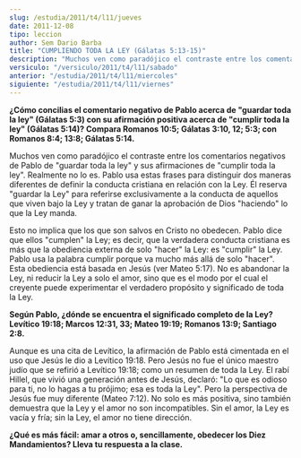 ```yaml
---
slug: /estudia/2011/t4/l11/jueves
date: 2011-12-08
tipo: leccion
author: Sem Dario Barba
title: "CUMPLIENDO TODA LA LEY (Gálatas 5:13-15)"
description: "Muchos ven como paradójico el contraste entre los comentarios negativos de  Pablo de “guardar toda la ley” y sus afirmaciones de “cumplir toda la ley”.  Realmente no lo es. Pablo usa estas frases para distinguir dos maneras  diferentes de definir la conducta cristiana en relac..."
versiculo: "/versiculo/2011/t4/l11/sabado"
anterior: "/estudia/2011/t4/l11/miercoles"
siguiente: "/estudia/2011/t4/l11/viernes"
---
```


**¿Cómo concilias el comentario negativo de Pablo acerca de "guardar toda la ley" (Gálatas 5:3) con su afirmación positiva acerca de "cumplir toda la ley" (Gálatas 5:14)? Compara Romanos 10:5; Gálatas 3:10, 12; 5:3; con Romanos 8:4; 13:8; Gálatas 5:14.**

Muchos ven como paradójico el contraste entre los comentarios negativos de Pablo de "guardar toda la ley" y sus afirmaciones de "cumplir toda la ley". Realmente no lo es. Pablo usa estas frases para distinguir dos maneras diferentes de definir la conducta cristiana en relación con la Ley. Él reserva "guardar la Ley" para referirse exclusivamente a la conducta de aquellos que viven bajo la Ley y tratan de ganar la aprobación de Dios "haciendo" lo que la Ley manda.

Esto no implica que los que son salvos en Cristo no obedecen. Pablo dice que ellos "cumplen" la Ley; es decir, que la verdadera conducta cristiana es más que la obediencia externa de solo "hacer" la Ley: es "cumplir" la Ley. Pablo usa la palabra cumplir porque va mucho más allá de solo "hacer". Esta obediencia está basada en Jesús (ver Mateo 5:17). No es abandonar la Ley, ni reducir la Ley a solo el amor, sino que es el modo por el cual el creyente puede experimentar el verdadero propósito y significado de toda la Ley.

**Según Pablo, ¿dónde se encuentra el significado completo de la Ley? Levítico 19:18; Marcos 12:31, 33; Mateo 19:19; Romanos 13:9; Santiago 2:8.**

Aunque es una cita de Levítico, la afirmación de Pablo está cimentada en el uso que Jesús le dio a Levítico 19:18. Pero Jesús no fue el único maestro judío que se refirió a Levítico 19:18; como un resumen de toda la Ley. El rabí Hillel, que vivió una generación antes de Jesús, declaró: "Lo que es odioso para ti, no lo hagas a tu prójimo; esa es toda la Ley". Pero la perspectiva de Jesús fue muy diferente (Mateo 7:12). No solo es más positiva, sino también demuestra que la Ley y el amor no son incompatibles. Sin el amor, la Ley es vacía y fría; sin la Ley, el amor no tiene dirección.

**¿Qué es más fácil: amar a otros o, sencillamente, obedecer los Diez Mandamientos? Lleva tu respuesta a la clase.**
